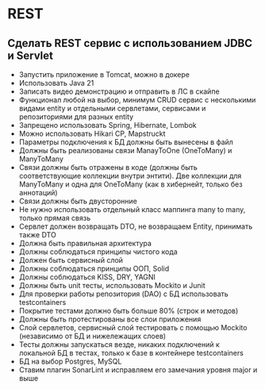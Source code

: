 # REST

## Сделать REST сервис с использованием JDBC и Servlet
* Запустить приложение в Tomcat, можно в докере
* Использовать Java 21
* Записать видео демонстрацию и отправить в ЛС в скайпе
* Функционал любой на выбор, минимум CRUD сервис с несколькими видами entity и отдельными сервлетами, сервисами и репозиториями для разных entity
* Запрещено использовать Spring, Hibernate, Lombok
* Можно использовать Hikari CP, Mapstruckt
* Параметры подключения к БД должны быть вынесены в файл
* Должны быть реализованы связи ManayToOne (OneToMany) и ManyToMany
* Связи должны быть отражены в коде (должны быть соответствующие коллекции внутри энтити). Две коллекции для ManyToMany и одна для OneToMany (как в хибернейт, только без аннотаций)
* Связи должны быть двусторонние
* Не нужно использовать отдельный класс маппинга many to many, только прямая связь
* Сервлет должен возвращать DTO, не возвращаем Entity, принимать также DTO
* Должна быть правильная архитектура
* Должны соблюдаться принципы чистого кода
* Должен быть сервисный слой
* Должны соблюдаться принципы ООП, Solid
* Должны соблюдаться KISS, DRY, YAGNI
* Должны быть unit тесты, использовать Mockito и Junit
* Для проверки работы репозитория (DAO) с БД использовать testcontainers
* Покрытие тестами должно быть больше 80% (строк и методов)
* Должны быть протестированы все слои приложения
* Слой сервлетов, сервисный слой тестировать с помощью Mockito (независимо от БД и нижележащих слоев)
* Тесты должны запускаться везде, никаких подключений к локальной БД в тестах, только к базе в контейнере testcontainers
* БД на выбор Postgres, MySQL
* Ставим плагин SonarLint и исправляем его замечания уровня major и выше